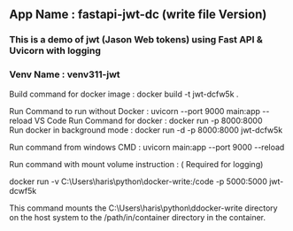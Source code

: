 ## App Name : fastapi-jwt-dc (write file Version)

### This is a demo of jwt (Jason Web tokens) using Fast API & Uvicorn with logging

###  Venv Name : venv311-jwt

Build command for docker image : docker build -t jwt-dcfw5k .

Run Command to run without Docker : uvicorn --port 9000 main:app --reload
VS Code Run Command for docker : docker run -p 8000:8000  
Run docker in background mode : docker run -d -p 8000:8000 jwt-dcfw5k  

Run command from windows CMD : uvicorn main:app --port 9000 --reload

Run command with mount volume instruction : ( Required for logging)

docker run -v C:\\Users\\haris\\python\\docker-write:/code -p 5000:5000  jwt-dcwf5k

This command mounts the C:\Users\haris\python\ddocker-write directory on the host system to the /path/in/container directory in the container.
